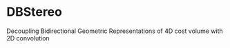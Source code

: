 # DBStereo
Decoupling Bidirectional Geometric Representations of 4D cost volume with 2D convolution
